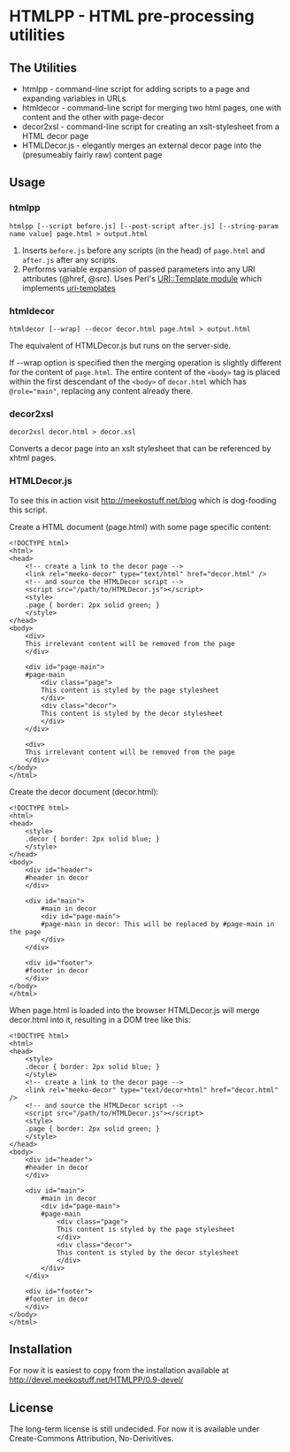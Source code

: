 HTMLPP - HTML pre-processing utilities
======

The Utilities
-------------

* htmlpp - command-line script for adding scripts to a page and 
	expanding variables in URLs
* htmldecor - command-line script for merging two html pages, 
	one with content and the other with page-decor
* decor2xsl - command-line script for creating an xslt-stylesheet
	from a HTML decor page
* HTMLDecor.js - elegantly merges an external decor page 
	into the (presumeably fairly raw) content page
	

Usage
-----

### htmlpp

	htmlpp [--script before.js] [--post-script after.js] [--string-param name value] page.html > output.html

1. Inserts `before.js` before any scripts (in the head) of `page.html` and `after.js` after any scripts.
2. Performs variable expansion of passed parameters into any URI attributes (@href, @src).
   Uses Perl's [URI::Template module](http://search.cpan.org/dist/URI-Template/lib/URI/Template.pm)
   which implements [uri-templates](http://tools.ietf.org/html/draft-gregorio-uritemplate-03)
   
### htmldecor

	htmldecor [--wrap] --decor decor.html page.html > output.html

The equivalent of HTMLDecor.js but runs on the server-side.

If --wrap option is specified then the merging operation is slightly different for the content of `page.html`.
The entire content of the `<body>` tag is placed within the first descendant of the `<body>` of `decor.html`
which has `@role="main"`, replacing any content already there.

### decor2xsl

	decor2xsl decor.html > decor.xsl
	
Converts a decor page into an xslt stylesheet that can be referenced by xhtml pages. 

### HTMLDecor.js

To see this in action visit http://meekostuff.net/blog which is dog-fooding this script. 

Create a HTML document (page.html) with some page specific content:

	<!DOCTYPE html>
	<html>
	<head>
		<!-- create a link to the decor page -->
		<link rel="meeko-decor" type="text/html" href="decor.html" />
		<!-- and source the HTMLDecor script -->
		<script src="/path/to/HTMLDecor.js"></script>
		<style>
		.page { border: 2px solid green; }
		</style>
	</head>
	<body>
		<div>
		This irrelevant content will be removed from the page
		</div>
		
		<div id="page-main">
		#page-main
			<div class="page">
			This content is styled by the page stylesheet
			</div>
			<div class="decor">
			This content is styled by the decor stylesheet
			</div>	
		</div>
		
		<div>
		This irrelevant content will be removed from the page
		</div>
	</body>
	</html>
	
Create the decor document (decor.html):

	<!DOCTYPE html>
	<html>
	<head>
		<style>
		.decor { border: 2px solid blue; }
		</style>
	</head>
	<body>
		<div id="header">
		#header in decor
		</div>
		
		<div id="main">
			#main in decor
			<div id="page-main">
			#page-main in decor: This will be replaced by #page-main in the page
			</div>
		</div>
		
		<div id="footer">
		#footer in decor
		</div>
	</body>
	</html>

When page.html is loaded into the browser HTMLDecor.js will merge decor.html into it, resulting in a DOM tree like this:

	<!DOCTYPE html>
	<html>
	<head>
		<style>
		.decor { border: 2px solid blue; }
		</style>
		<!-- create a link to the decor page -->
		<link rel="meeko-decor" type="text/decor+html" href="decor.html" />
		<!-- and source the HTMLDecor script -->
		<script src="/path/to/HTMLDecor.js"></script>
		<style>
		.page { border: 2px solid green; }
		</style>
	</head>
	<body>
		<div id="header">
		#header in decor
		</div>
		
		<div id="main">
			#main in decor
			<div id="page-main">
			#page-main
				<div class="page">
				This content is styled by the page stylesheet
				</div>
				<div class="decor">
				This content is styled by the decor stylesheet
				</div>	
			</div>
		</div>
		
		<div id="footer">
		#footer in decor
		</div>
	</body>
	</html>


Installation
------------

For now it is easiest to copy from the installation available at http://devel.meekostuff.net/HTMLPP/0.9-devel/


License
-------

The long-term license is still undecided.
For now it is available under Create-Commons Attribution, No-Derivitives.

